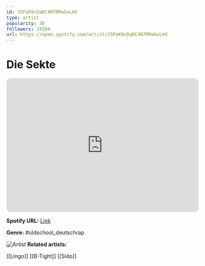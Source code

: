 ```yaml
---
id: 25PaK9cDaDC4N7RMaGoLmV
type: artist
popularity: 30
followers: 24204
url: https://open.spotify.com/artist/25PaK9cDaDC4N7RMaGoLmV
---
```

# Die Sekte

<iframe style="border-radius:12px" src="https://open.spotify.com/embed/artist/25PaK9cDaDC4N7RMaGoLmV" width="100%" height="352" frameBorder="0" allowfullscreen="" allow="autoplay; clipboard-write; encrypted-media; fullscreen; picture-in-picture" loading="lazy"></iframe>

**Spotify URL:** [Link](https://open.spotify.com/artist/25PaK9cDaDC4N7RMaGoLmV)

**Genre:**  #oldschool_deutschrap

![Artist](https://i.scdn.co/image/ab67616d0000b273ba88e390d1934595f47ce3fd)
**Related artists:**

[[Lingo]]
[[B-Tight]]
[[Sido]]
